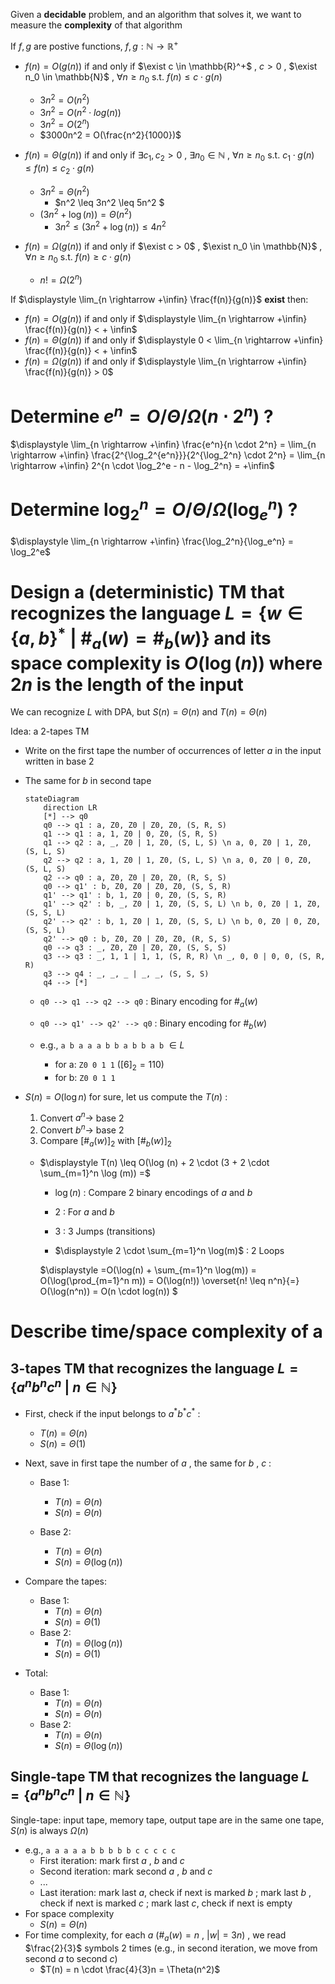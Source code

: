 Given a **decidable** problem, and an algorithm that solves it, we want to measure the **complexity** of that algorithm



If $f,g$ are postive functions, $f,g: \mathbb{N} \rightarrow \mathbb{R}^+$

* $f(n) = O(g(n))$ if and only if $\exist c \in \mathbb{R}^+$ , $c > 0$ , $\exist n_0 \in \mathbb{N}$ , $\forall n \geq n_0$ s.t. $f(n) \leq c \cdot g(n)$
	* $3n^2 = O(n^2)$
	* $3n^2 = O(n^2 \cdot log(n))$
	* $3n^2 = O(2^n)$
	* $3000n^2 = O(\frac{n^2}{1000})$

* $f(n) = \Theta(g(n))$ if and only if $\exists c_1, c_2 > 0$ , $\exists n_0 \in \mathbb{N}$ , $\forall n \geq n_0$ s.t. $c_1 \cdot g(n) \leq f(n) \leq c_2 \cdot g(n)$
	* $3n^2 = \Theta(n^2)$
		* $n^2 \leq 3n^2 \leq 5n^2 $
	* $(3n^2 + \log(n)) = \Theta(n^2)$
		* $3n^2 \leq (3n^2 + \log(n)) \leq 4n^2$
* $f(n) = \Omega (g(n))$ if and only if $\exist c > 0$ , $\exist n_0 \in \mathbb{N}$ , $\forall n \geq n_0$ s.t. $f(n) \geq c \cdot g(n)$
	* $n! = \Omega(2^n)$



If $\displaystyle \lim_{n \rightarrow +\infin} \frac{f(n)}{g(n)}$ **exist** then:

* $f(n) = O(g(n))$ if and only if $\displaystyle \lim_{n \rightarrow +\infin} \frac{f(n)}{g(n)} < + \infin$
* $f(n) = \Theta(g(n))$ if and only if $\displaystyle 0 < \lim_{n \rightarrow +\infin} \frac{f(n)}{g(n)} < + \infin$
* $f(n) = \Omega (g(n))$ if and only if $\displaystyle \lim_{n \rightarrow +\infin} \frac{f(n)}{g(n)} > 0$



# Determine $e^n = O / \Theta / \Omega (n \cdot 2^n)$ ?

$\displaystyle \lim_{n \rightarrow +\infin} \frac{e^n}{n \cdot 2^n} = \lim_{n \rightarrow +\infin} \frac{2^{\log_2^{e^n}}}{2^{\log_2^n} \cdot 2^n} = \lim_{n \rightarrow +\infin} 2^{n \cdot \log_2^e - n - \log_2^n} = +\infin$



# Determine $\log_2^n = O / \Theta / \Omega (\log_e^n)$ ?

$\displaystyle \lim_{n \rightarrow +\infin} \frac{\log_2^n}{\log_e^n} = \log_2^e$



# Design a (deterministic) TM that recognizes the language $L=\{w \in \{a,b\}^* \ | \ \#_a(w) = \#_b(w)\}$ and its space complexity is $O(\log(n))$ where $2n$ is the length of the input

We can recognize $L$ with DPA, but $S(n) = \Theta(n)$ and $T(n) = \Theta(n)$

Idea: a 2-tapes TM

* Write on the first tape the number of occurrences of letter $a$ in the input written in base 2

* The same for $b$ in second tape

	```mermaid
	stateDiagram
		direction LR
		[*] --> q0
		q0 --> q1 : a, Z0, Z0 | Z0, Z0, (S, R, S)
		q1 --> q1 : a, 1, Z0 | 0, Z0, (S, R, S)
		q1 --> q2 : a, _, Z0 | 1, Z0, (S, L, S) \n a, 0, Z0 | 1, Z0, (S, L, S)
		q2 --> q2 : a, 1, Z0 | 1, Z0, (S, L, S) \n a, 0, Z0 | 0, Z0, (S, L, S)
		q2 --> q0 : a, Z0, Z0 | Z0, Z0, (R, S, S)
		q0 --> q1' : b, Z0, Z0 | Z0, Z0, (S, S, R)
		q1' --> q1' : b, 1, Z0 | 0, Z0, (S, S, R)
		q1' --> q2' : b, _, Z0 | 1, Z0, (S, S, L) \n b, 0, Z0 | 1, Z0, (S, S, L)
		q2' --> q2' : b, 1, Z0 | 1, Z0, (S, S, L) \n b, 0, Z0 | 0, Z0, (S, S, L)
		q2' --> q0 : b, Z0, Z0 | Z0, Z0, (R, S, S)
		q0 --> q3 : _, Z0, Z0 | Z0, Z0, (S, S, S)
		q3 --> q3 : _, 1, 1 | 1, 1, (S, R, R) \n _, 0, 0 | 0, 0, (S, R, R)
		q3 --> q4 : _, _, _ | _, _, (S, S, S)
		q4 --> [*]
	```
	
	* `q0 --> q1 --> q2 --> q0` : Binary encoding for $\#_a(w)$
	
	* `q0 --> q1' --> q2' --> q0` : Binary encoding for $\#_b(w)$
	
	* e.g., `a b a a a b b a b b a b` $\in L$
		* for a: `Z0 0 1 1` ($[6]_2=110$)
		* for b: `Z0 0 1 1`
	
* $S(n) = O(\log n)$ for sure, let us compute the $T(n)$ :

	1. Convert $a^n \rightarrow$ base 2
	2. Convert $b^n \rightarrow$ base 2
	3. Compare $[\#_a(w)]_2$ with $[\#_b(w)]_2$

	* $\displaystyle T(n) \leq O(\log (n) + 2 \cdot (3 + 2 \cdot \sum_{m=1}^n \log (m)) =$

		* $\log (n)$ : Compare 2 binary encodings of $a$ and $b$

		* $2$ : For $a$ and $b$

		* $3$ : 3 Jumps (transitions)

		* $\displaystyle 2 \cdot \sum_{m=1}^n \log(m)$ : 2 Loops

		$\displaystyle =O(\log(n) + \sum_{m=1}^n \log(m)) = O(\log(\prod_{m=1}^n m)) = O(\log(n!)) \overset{n! \leq n^n}{=} O(\log(n^n)) = O(n \cdot log(n)) $



# Describe time/space complexity of a

## 3-tapes TM that recognizes the language $L = \{a^nb^nc^n \ | \ n \in \mathbb{N}\}$

* First, check if the input belongs to $a^*b^*c^*$ :

	* $T(n) = \Theta(n)$
	* $S(n) = \Theta(1)$

* Next, save in first tape the number of $a$ , the same for $b$ , $c$ :

	* Base 1:
		* $T(n) = \Theta(n)$
		* $S(n) = \Theta(n)$

	* Base 2:
		* $T(n) = \Theta(n)$
		* $S(n) = \Theta(\log(n))$

* Compare the tapes:

	* Base 1:
		* $T(n) = \Theta(n)$
		* $S(n) = \Theta(1)$
	* Base 2:
		* $T(n) = \Theta(\log(n))$
		* $S(n) = \Theta(1)$

* Total:

	* Base 1:
		* $T(n)=\Theta(n)$
		* $S(n) = \Theta(n)$
	* Base 2:
		* $T(n)=\Theta(n)$
		* $S(n) = \Theta(\log(n))$



## Single-tape TM that recognizes the language $L = \{a^nb^nc^n \ | \ n \in \mathbb{N}\}$

Single-tape: input tape, memory tape, output tape are in the same one tape, $S(n)$ is always $\Omega(n)$

* e.g., `a a a a a b b b b b c c c c c`
	* First iteration: mark first $a$ , $b$ and $c$
	* Second iteration: mark second $a$ , $b$ and $c$
	* ...
	* Last iteration: mark last $a$, check if next is marked $b$ ; mark last $b$ , check if next is marked $c$ ; mark last $c$, check if next is empty
* For space complexity
	* $S(n) = \Theta(n)$
* For time complexity, for each $a$ ($\#_a(w) = n$ , $|w| = 3n$) , we read $\frac{2}{3}$ symbols $2$ times (e.g., in second iteration, we move from second $a$ to second $c$)
	* $T(n) = n \cdot \frac{4}{3}n = \Theta(n^2)$
